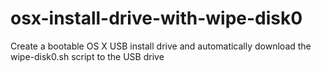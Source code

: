 # osx-install-drive-with-wipe-disk0
Create a bootable OS X USB install drive and automatically download the wipe-disk0.sh script to the USB drive
